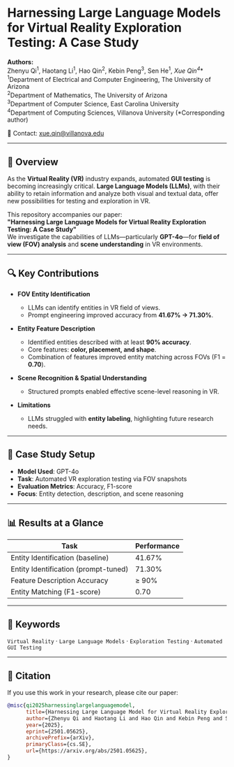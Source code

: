 # Harnessing Large Language Models for Virtual Reality Exploration Testing: A Case Study

**Authors:**  
Zhenyu Qi<sup>1</sup>, Haotang Li<sup>1</sup>, Hao Qin<sup>2</sup>, Kebin Peng<sup>3</sup>, Sen He<sup>1</sup>, **Xue Qin<sup>4*</sup>**  
<sup>1</sup>Department of Electrical and Computer Engineering, The University of Arizona  
<sup>2</sup>Department of Mathematics, The University of Arizona  
<sup>3</sup>Department of Computer Science, East Carolina University  
<sup>4</sup>Department of Computing Sciences, Villanova University (*Corresponding author)  

📧 Contact: [xue.qin@villanova.edu](mailto:xue.qin@villanova.edu)

---

## 📖 Overview

As the **Virtual Reality (VR)** industry expands, automated **GUI testing** is becoming increasingly critical. **Large Language Models (LLMs)**, with their ability to retain information and analyze both visual and textual data, offer new possibilities for testing and exploration in VR.

This repository accompanies our paper:  
**"Harnessing Large Language Models for Virtual Reality Exploration Testing: A Case Study"**  
We investigate the capabilities of LLMs—particularly **GPT-4o**—for **field of view (FOV) analysis** and **scene understanding** in VR environments.

---

## 🔍 Key Contributions

- **FOV Entity Identification**  
  - LLMs can identify entities in VR field of views.  
  - Prompt engineering improved accuracy from **41.67% → 71.30%**.

- **Entity Feature Description**  
  - Identified entities described with at least **90% accuracy**.  
  - Core features: **color, placement, and shape**.  
  - Combination of features improved entity matching across FOVs (F1 = **0.70**).

- **Scene Recognition & Spatial Understanding**  
  - Structured prompts enabled effective scene-level reasoning in VR.

- **Limitations**  
  - LLMs struggled with **entity labeling**, highlighting future research needs.

---

## 🧪 Case Study Setup

- **Model Used**: GPT-4o  
- **Task**: Automated VR exploration testing via FOV snapshots  
- **Evaluation Metrics**: Accuracy, F1-score  
- **Focus**: Entity detection, description, and scene reasoning  

---

## 📊 Results at a Glance

| Task                                | Performance |
|-------------------------------------|--------------|
| Entity Identification (baseline)    | 41.67%       |
| Entity Identification (prompt-tuned)| 71.30%       |
| Feature Description Accuracy        | ≥ 90%        |
| Entity Matching (F1-score)          | 0.70         |

---

## 📌 Keywords

`Virtual Reality` · `Large Language Models` · `Exploration Testing` · `Automated GUI Testing`

---

## 📄 Citation

If you use this work in your research, please cite our paper:

```bibtex
@misc{qi2025harnessinglargelanguagemodel,
      title={Harnessing Large Language Model for Virtual Reality Exploration Testing: A Case Study}, 
      author={Zhenyu Qi and Haotang Li and Hao Qin and Kebin Peng and Sen He and Xue Qin},
      year={2025},
      eprint={2501.05625},
      archivePrefix={arXiv},
      primaryClass={cs.SE},
      url={https://arxiv.org/abs/2501.05625}, 
}
